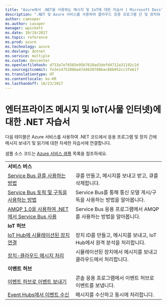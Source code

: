 ```yaml
---
title: "Azure에서 .NET을 사용하는 메시지 및 IoT에 대한 자습서 | Microsoft Docs"
description: ".NET 및 Azure 서비스를 사용하여 클라우드 응용 프로그램 간 및 장치와 클라우드 간에 메시지를 보냅니다."
author: camsoper
ms.author: casoper
manager: wpickett
ms.date: 10/19/2017
ms.topic: reference
ms.prod: azure
ms.technology: azure
ms.devlang: dotnet
ms.service: multiple
ms.custom: devcenter
ms.openlocfilehash: d733a7e76585e95b7618ad3defd4712a31192c2d
ms.sourcegitcommit: fe3e1475208ba47d4630788bac88b952cc3fe61f
ms.translationtype: HT
ms.contentlocale: ko-KR
ms.lasthandoff: 10/23/2017
---
```

# <a name="net-tutorials-for-enterprise-messaging-and-internet-of-things-iot"></a>엔터프라이즈 메시지 및 IoT(사물 인터넷)에 대한 .NET 자습서

다음 테이블은 Azure 서비스를 사용하여 .NET 코드에서 응용 프로그램 및 장치 간에 메시지 보내기 및 읽기에 대한 자세한 자습서에 연결합니다.

샘플 소스 코드는 [Azure 서비스 샘플](https://azure.microsoft.com/resources/samples/?platform=dotnet) 목록을 참조하세요.


| | |
|---|---|
| **서비스 버스** | |
| [Service Bus 큐를 사용하는 방법][1] | 큐를 만들고, 메시지를 보내고 받고, 큐를 삭제합니다. | 
| [Service Bus 토픽 및 구독을 사용하는 방법][2] | Service Bus를 통해 통신 모델 게시/구독을 사용하는 방법을 알아봅니다.
| [AMQP 1.0을 사용하여 .NET에서 Service Bus 사용][3] | Service Bus 응용 프로그램에서 AMQP를 사용하는 방법을 알아봅니다.
|**IoT 허브**|
| [IoT Hub에 시뮬레이션된 장치 연결][4] | 장치 ID를 만들고, 메시지를 보내고, IoT Hub에서 원격 분석을 처리합니다. |   
| [장치-클라우드 메시지 처리][5] | 시뮬레이션된 장치에서 메시지를 보내고 클라우드에서 처리합니다. |
|**이벤트 허브**|
| [이벤트 허브로 이벤트 보내기][6] | 콘솔 응용 프로그램에서 이벤트 허브로 이벤트를 보냅니다.
| [Event Hubs에서 이벤트 수신][7] | 메시지를 수신하고 동시에 처리합니다.


[1]: /azure/service-bus-messaging/service-bus-dotnet-get-started-with-queues
[2]: /azure/service-bus-messaging/service-bus-dotnet-how-to-use-topics-subscriptions
[3]: /azure/service-bus-messaging/service-bus-amqp-dotnet
[4]: /azure/iot-hub/iot-hub-csharp-csharp-getstarted
[5]: /azure/iot-hub/iot-hub-csharp-csharp-process-d2c
[6]: /azure/event-hubs/event-hubs-dotnet-standard-getstarted-send
[7]: /azure/event-hubs/event-hubs-dotnet-standard-getstarted-receive-eph


